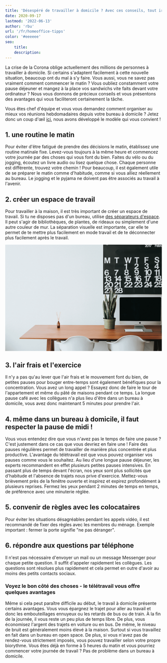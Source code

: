 ```yaml
---
title: 'Désespéré de travailler à domicile ? Avec ces conseils, tout ira bien ! | SeaTable'
date: 2020-09-17
lastmod: '2022-06-13'
author: 'rbu'
url: '/fr/homeoffice-tipps'
color: '#eeeeee'
seo:
    title:
    description:
---
```


La crise de la Corona oblige actuellement des millions de personnes à travailler à domicile. Si certains s'adaptent facilement à cette nouvelle situation, beaucoup ont du mal à s'y faire. Vous aussi, vous ne savez pas vraiment comment commencer le matin ? Vous oubliez constamment votre pause déjeuner et mangez à la place vos sandwichs vite faits devant votre ordinateur ? Nous vous donnons de précieux conseils et vous présentons des avantages qui vous faciliteront certainement la tâche.

Vous êtes chef d'équipe et vous vous demandez comment organiser au mieux vos réunions hebdomadaires depuis votre bureau à domicile ? Jetez donc un coup d'œil [ici](https://seatable.io/fr/team-meetings-remote-organisieren/), nous avons développé le modèle qui vous convient !

## 1\. une routine le matin

Pour éviter d'être fatigué de prendre des décisions le matin, établissez une routine matinale fixe. Levez-vous toujours à la même heure et commencez votre journée par des choses qui vous font du bien. Faites du vélo ou du jogging, écoutez un livre audio ou lisez quelque chose. Chaque personne est différente, trouvez votre chemin ! Pour beaucoup, il est également utile de se préparer le matin comme d'habitude, comme si vous alliez réellement au bureau. Le jogging et le pyjama ne doivent pas être associés au travail à l'avenir.

## 2\. créer un espace de travail

Pour travailler à la maison, il est très important de créer un espace de travail. Si tu ne disposes pas d'un bureau, utilise [des séparateurs d'espace](https://diy-family.com/diy-raumteiler-6-praktische-ideen/). Il peut s'agir de bibliothèques, de plantes, de rideaux ou simplement d'une autre couleur de mur. La séparation visuelle est importante, car elle te permet de te mettre plus facilement en mode travail et de te déconnecter plus facilement après le travail.

![Bureau à domicile](Bildschirmfoto-2020-09-08-um-11.37.16.png)

## 3\. l'air frais et l'exercice

Il n'y a pas qu'au lever que l'air frais et le mouvement font du bien, de petites pauses pour bouger entre-temps sont également bénéfiques pour la concentration. Vous avez un long appel ? Essayez donc de faire le tour de l'appartement et même du pâté de maisons pendant ce temps. La longue pause café avec les collègues n'a plus lieu d'être dans un bureau à domicile, vous avez donc maintenant 5 minutes pour prendre l'air.

## 4\. même dans un bureau à domicile, il faut respecter la pause de midi !

Vous vous entendez dire que vous n'avez pas le temps de faire une pause ? C'est justement dans ce cas que vous devriez en faire une ! Faire des pauses régulières permet de travailler de manière plus concentrée et plus productive. L'avantage du télétravail est que vous pouvez organiser vos pauses comme vous le souhaitez. Au lieu d'une longue pause déjeuner, les experts recommandent en effet plusieurs petites pauses intensives. En passant plus de temps devant l'écran, nos yeux sont plus sollicités que d'habitude et l'absence de trajets nous prive d'exercice. Mettez-vous brièvement près de la fenêtre ouverte et inspirez et expirez profondément à plusieurs reprises. Fermez les yeux pendant 2 minutes de temps en temps, de préférence avec une minuterie réglée.

## 5\. convenir de règles avec les colocataires

Pour éviter les situations désagréables pendant les appels vidéo, il est recommandé de fixer des règles avec les membres du ménage. Exemple important : fermer la porte signifie "ne pas déranger".

## 6\. répondre aux questions par téléphone

Il n'est pas nécessaire d'envoyer un mail ou un message Messenger pour chaque petite question. Il suffit d'appeler rapidement les collègues. Les questions sont résolues plus rapidement et cela permet en outre d'avoir au moins des petits contacts sociaux.

### Voyez le bon côté des choses - le télétravail vous offre quelques avantages

Même si cela peut paraître difficile au début, le travail à domicile présente certains avantages. Vous vous épargnez le trajet pour aller au travail et donc les embouteillages ennuyeux ou les retards de bus ou de train. À la fin de la journée, il vous reste un peu plus de temps libre. De plus, vous économisez l'argent des trajets en voiture ou en bus. De même, le niveau de bruit est généralement moins élevé à la maison. Surtout si vous travaillez en fait dans un bureau en open space. De plus, si vous n'avez pas de rendez-vous strictement imposés, vous pouvez travailler selon votre propre biorythme. Vous êtes déjà en forme à 5 heures du matin et vous pourriez commencer votre journée de travail ? Pas de problème dans un bureau à domicile.
